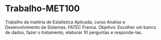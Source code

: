 # Trabalho-MET100
Trabalho da matéria de Estatística Aplicada, curso Analise e Desenvolvimento de Sistemas. FATEC Franca.
Objetivo: Escolher um banco de dados, fazer o tratamento, elaborar 10 perguntas e responde-las.
